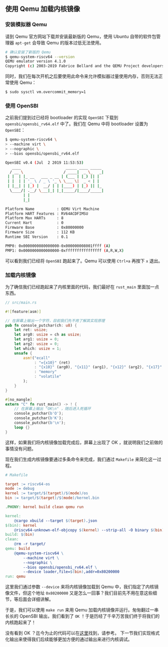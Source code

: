 ## 使用 Qemu 加载内核镜像

### 安装模拟器 Qemu

请到 Qemu 官方网站下载并安装最新版的 Qemu，使用 Ubuntu 自带的软件包管理器 ``apt-get`` 会导致 Qemu 的版本过低无法使用。

```bash
# 确认安装了新版的 Qemu
$ qemu-system-riscv64 --version
QEMU emulator version 4.1.0
Copyright (c) 2003-2019 Fabrice Bellard and the QEMU Project developers
```

同时，我们在每次开机之后要使用此命令来允许模拟器过量使用内存，否则无法正常使用 Qemu：

```bash
$ sudo sysctl vm.overcommit_memory=1
```
### 使用 OpenSBI

之前我们提到过已经将 bootloader 的实现 ``OpenSBI`` 下载到 ``opensbi/opensbi_rv64.elf`` 中了。我们在 Qemu 中将 bootloader 设置为 ``OpenSBI``：

```bash
$ qemu-system-riscv64 \
> --machine virt \
> --nographic \
> --bios opensbi/opensbi_rv64.elf 

OpenSBI v0.4 (Jul  2 2019 11:53:53)
   ____                    _____ ____ _____
  / __ \                  / ____|  _ \_   _|
 | |  | |_ __   ___ _ __ | (___ | |_) || |
 | |  | | '_ \ / _ \ '_ \ \___ \|  _ < | |
 | |__| | |_) |  __/ | | |____) | |_) || |_
  \____/| .__/ \___|_| |_|_____/|____/_____|
        | |
        |_|

Platform Name          : QEMU Virt Machine
Platform HART Features : RV64ACDFIMSU
Platform Max HARTs     : 8
Current Hart           : 0
Firmware Base          : 0x80000000
Firmware Size          : 112 KB
Runtime SBI Version    : 0.1

PMP0: 0x0000000080000000-0x000000008001ffff (A)
PMP1: 0x0000000000000000-0xffffffffffffffff (A,R,W,X)
```

可以看到我们已经将 ``OpenSBI`` 跑起来了。Qemu 可以使用 ``Ctrl+a`` 再按下 ``x`` 退出。

### 加载内核镜像

为了确信我们已经跑起来了内核里面的代码，我们最好在  ``rust_main`` 里面加一点东西。

```rust
// src/main.rs

#![feature(asm)]

// 在屏幕上输出一个字符，目前我们先不用了解其实现原理
pub fn console_putchar(ch: u8) {
    let ret: usize;
    let arg0: usize = ch as usize;
    let arg1: usize = 0;
    let arg2: usize = 0;
    let which: usize = 1;
    unsafe {
        asm!("ecall"
             : "={x10}" (ret)
             : "{x10}" (arg0), "{x11}" (arg1), "{x12}" (arg2), "{x17}" (which)
             : "memory"
             : "volatile"
        );
    }
}

#[no_mangle]
extern "C" fn rust_main() -> ! {
    // 在屏幕上输出 "OK\n" ，随后进入死循环
    console_putchar(b'O');
    console_putchar(b'K');
    console_putchar(b'\n');
    loop {}
}
```

这样，如果我们将内核镜像加载完成后，屏幕上出现了 OK ，就说明我们之前做的事情没有问题。

现在我们生成内核镜像要通过多条命令来完成，我们通过 ``Makefile`` 来简化这一过程。

```makefile
# Makefile

target := riscv64-os
mode := debug
kernel := target/$(target)/$(mode)/os
bin := target/$(target)/$(mode)/kernel.bin

.PHONY: kernel build clean qemu run

kernel:
	@cargo xbuild --target $(target).json
$(bin): kernel
	@riscv64-unknown-elf-objcopy $(kernel) --strip-all -O binary $(bin)
build: $(bin)
clean:
	@rm -r target/
qemu: build
	@qemu-system-riscv64 \
        --machine virt \
        --nographic \
        --bios opensbi/opensbi_rv64.elf \
        --device loader,file=$(bin),addr=0x80200000
run: qemu
```

这里我们通过参数 ``--device`` 来将内核镜像加载到 Qemu 中，我们指定了内核镜像文件，但这个地址 ``0x80200000`` 又是怎么一回事？我们目前先不用在意这些细节，等后面会详细讲解。

于是，我们可以使用 ``make run`` 来用 Qemu 加载内核镜像并运行。匆匆翻过一串长长的 OpenSBI 输出，我们看到了 ``OK`` ！于是历经了千辛万苦我们终于将我们的内核跑起来了！

没有看到 OK ？迄今为止的代码可以在[这里]()找到，请参考。
下一节我们实现格式化输出来使得我们后续能够更加方便的通过输出来进行内核调试。
